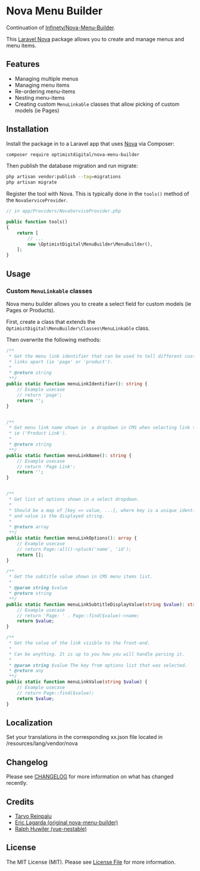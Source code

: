# Nova Menu Builder

Continuation of [Infinety/Nova-Menu-Builder](https://github.com/InfinetyEs/Nova-Menu-Builder).

This [Laravel Nova](https://github.com/InfinetyEs/Nova-Menu-Builder) package allows you to create and manage menus and menu items.

## Features

- Managing multiple menus
- Managing menu items
- Re-ordering menu-items
- Nesting menu-items
- Creating custom `MenuLinkable` classes that allow picking of custom models (ie Pages)

## Installation

Install the package in to a Laravel app that uses [Nova](https://nova.laravel.com) via Composer:

```bash
composer require optimistdigital/nova-menu-builder
```

Then publish the database migration and run migrate:

```bash
php artisan vendor:publish --tag=migrations
php artisan migrate
```

Register the tool with Nova. This is typically done in the `tools()` method of the `NovaServiceProvider`.

```php
// in app/Providers/NovaServiceProvider.php

public function tools()
{
    return [
        // ...
        new \OptimistDigital\MenuBuilder\MenuBuilder(),
    ];
}
```

## Usage

### Custom `MenuLinkable` classes

Nova menu builder allows you to create a select field for custom models (ie Pages or Products).

First, create a class that extends the `OptimistDigital\MenuBuilder\Classes\MenuLinkable` class.

Then overwrite the following methods:

```php
/**
 * Get the menu link identifier that can be used to tell different custom
 * links apart (ie 'page' or 'product').
 *
 * @return string
 **/
public static function menuLinkIdentifier(): string {
    // Example usecase
    // return 'page';
    return '';
}


/**
 * Get menu link name shown in  a dropdown in CMS when selecting link type
 * ie ('Product Link').
 *
 * @return string
 **/
public static function menuLinkName(): string {
    // Example usecase
    // return 'Page Link';
    return '';
}


/**
 * Get list of options shown in a select dropdown.
 *
 * Should be a map of [key => value, ...], where key is a unique identifier
 * and value is the displayed string.
 *
 * @return array
 **/
public static function menuLinkOptions(): array {
    // Example usecase
    // return Page::all()->pluck('name', 'id');
    return [];
}

/**
 * Get the subtitle value shown in CMS menu items list.
 *
 * @param string $value
 * @return string
 **/
public static function menuLinkSubtitleDisplayValue(string $value): string {
    // Example usecase
    // return 'Page: ' . Page::find($value)->name;
    return $value;
}

/**
 * Get the value of the link visible to the front-end.
 *
 * Can be anything. It is up to you how you will handle parsing it.
 *
 * @param string $value The key from options list that was selected.
 * @return any
 **/
public static function menuLinkValue(string $value) {
    // Example usecase
    // return Page::find($value);
    return $value;
}
```

## Localization

Set your translations in the corresponding xx.json file located in /resources/lang/vendor/nova

## Changelog

Please see [CHANGELOG](CHANGELOG.md) for more information on what has changed recently.

## Credits

- [Tarvo Reinpalu](https://github.com/Tarpsvo)
- [Eric Lagarda (original nova-menu-builder)](https://github.com/Krato)
- [Ralph Huwiler (vue-nestable)](https://github.com/rhwilr/vue-nestable)

## License

The MIT License (MIT). Please see [License File](LICENSE.md) for more information.
